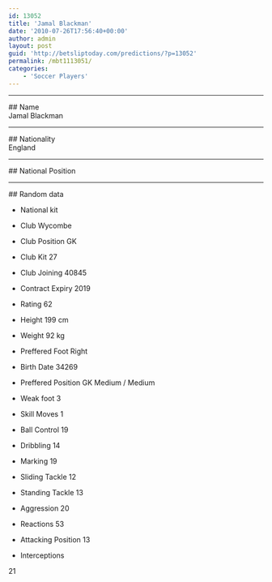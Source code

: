```yaml
---
id: 13052
title: 'Jamal Blackman'
date: '2010-07-26T17:56:40+00:00'
author: admin
layout: post
guid: 'http://betsliptoday.com/predictions/?p=13052'
permalink: /mbt1113051/
categories:
    - 'Soccer Players'
---
```


- - - - - -

\## Name  
 Jamal Blackman

- - - - - -

\## Nationality  
 England

- - - - - -

\## National Position

- - - - - -

\## Random data

- National kit
- Club
 Wycombe

- Club Position
 GK

- Club Kit
 27

- Club Joining
 40845

- Contract Expiry
 2019

- Rating
 62

- Height
 199 cm

- Weight
 92 kg

- Preffered Foot
 Right

- Birth Date
 34269

- Preffered Position
 GK Medium / Medium

- Weak foot
 3

- Skill Moves
 1

- Ball Control
 19

- Dribbling
 14

- Marking
 19

- Sliding Tackle
 12

- Standing Tackle
 13

- Aggression
 20

- Reactions
 53

- Attacking Position
 13

- Interceptions

 21